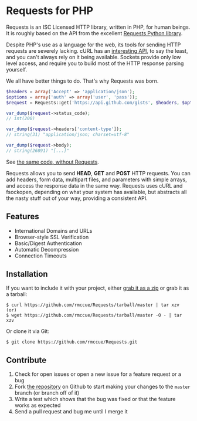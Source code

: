 Requests for PHP
================

Requests is an ISC Licensed HTTP library, written in PHP, for human beings. It
is roughly based on the API from the excellent
[Requests Python library](http://python-requests.org/).

Despite PHP's use as a language for the web, its tools for sending HTTP requests
are severely lacking. cURL has an
[interesting API](http://php.net/manual/en/function.curl-setopt.php), to say the
least, and you can't always rely on it being available. Sockets provide only low
level access, and require you to build most of the HTTP response parsing
yourself.

We all have better things to do. That's why Requests was born.

```php
$headers = array('Accept' => 'application/json');
$options = array('auth' => array('user', 'pass'));
$request = Requests::get('https://api.github.com/gists', $headers, $options);

var_dump($request->status_code);
// int(200)

var_dump($request->headers['content-type']);
// string(31) "application/json; charset=utf-8"

var_dump($request->body);
// string(26891) "[...]"
```

See [the same code, without Requests](https://gist.github.com/973705).

Requests allows you to send  **HEAD**, **GET** and **POST** HTTP requests. You
can add headers, form data, multipart files, and parameters with simple arrays,
and access the response data in the same way. Requests uses cURL and fsockopen,
depending on what your system has available, but abstracts all the nasty stuff
out of your way, providing a consistent API.


Features
--------

- International Domains and URLs
- Browser-style SSL Verification
- Basic/Digest Authentication
- Automatic Decompression
- Connection Timeouts


Installation
------------

If you want to include it with your project, either [grab it as a zip](https://github.com/rmccue/Requests/zipball/master) or grab it as a tarball:

    $ curl https://github.com/rmccue/Requests/tarball/master | tar xzv
    (or)
    $ wget https://github.com/rmccue/Requests/tarball/master -O - | tar xzv

Or clone it via Git:

    $ git clone https://github.com/rmccue/Requests.git


Contribute
----------

1. Check for open issues or open a new issue for a feature request or a bug
2. Fork [the repository][] on Github to start making your changes to the
    `master` branch (or branch off of it)
3. Write a test which shows that the bug was fixed or that the feature works as expected
4. Send a pull request and bug me until I merge it

[the repository]: https://github.com/rmccue/Requests
